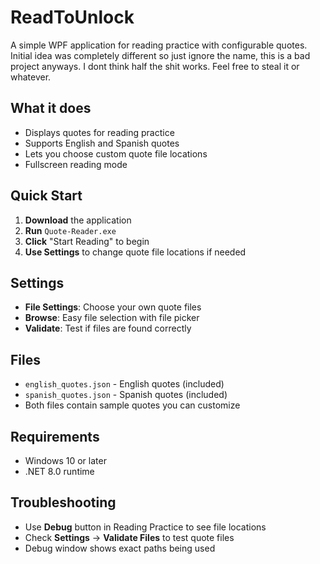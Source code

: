 # ReadToUnlock

A simple WPF application for reading practice with configurable quotes. Initial idea was completely different so just ignore the name, this is a bad project anyways. I dont think half the shit works. Feel free to steal it or whatever.

## What it does
- Displays quotes for reading practice
- Supports English and Spanish quotes
- Lets you choose custom quote file locations
- Fullscreen reading mode

## Quick Start
1. **Download** the application
2. **Run** `Quote-Reader.exe`
3. **Click** "Start Reading" to begin
4. **Use Settings** to change quote file locations if needed

## Settings
- **File Settings**: Choose your own quote files
- **Browse**: Easy file selection with file picker
- **Validate**: Test if files are found correctly

## Files
- `english_quotes.json` - English quotes (included)
- `spanish_quotes.json` - Spanish quotes (included)
- Both files contain sample quotes you can customize

## Requirements
- Windows 10 or later
- .NET 8.0 runtime

## Troubleshooting
- Use **Debug** button in Reading Practice to see file locations
- Check **Settings** → **Validate Files** to test quote files
- Debug window shows exact paths being used
